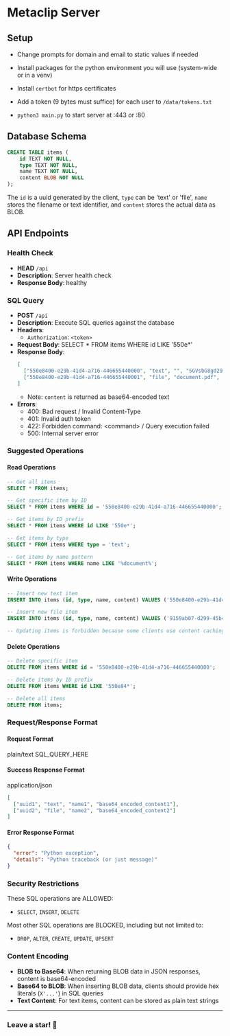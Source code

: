 # Metaclip Server

## Setup
- Change prompts for domain and email to static values if needed

- Install packages for the python environment you will use (system-wide or in a venv)
  
- Install `certbot` for https certificates

- Add a token (9 bytes must suffice) for each user to `/data/tokens.txt`

- `python3 main.py` to start server at :443 or :80



## Database Schema
```sql
CREATE TABLE items (
    id TEXT NOT NULL,
    type TEXT NOT NULL,
    name TEXT NOT NULL,
    content BLOB NOT NULL
);
```

The `id` is a uuid generated by the client, `type` can be 'text' or 'file', `name` stores the filename or text identifier, and `content` stores the actual data as BLOB.



## API Endpoints

### Health Check
- **HEAD** `/api`
- **Description**: Server health check
- **Response Body**: healthy


### SQL Query
- **POST** `/api`
- **Description**: Execute SQL queries against the database
- **Headers**:
  - `Authorization`: `<token>`
- **Request Body**: SELECT * FROM items WHERE id LIKE '550e*'
- **Response Body**: 
  ```json
  [
    ["550e8400-e29b-41d4-a716-446655440000", "text", "", "SGVsbG8gd29ybGQ="],
    ["550e8400-e29b-41d4-a716-446655440001", "file", "document.pdf", "JVBERi0xLjQK..."]
  ]
  ```
  - Note: `content` is returned as base64-encoded text
- **Errors**:
  - 400: Bad request / Invalid Content-Type
  - 401: Invalid auth token
  - 422: Forbidden command: \<command> / Query execution failed
  - 500: Internal server error

### Suggested Operations

#### Read Operations
```sql
-- Get all items
SELECT * FROM items;

-- Get specific item by ID
SELECT * FROM items WHERE id = '550e8400-e29b-41d4-a716-446655440000';

-- Get items by ID prefix
SELECT * FROM items WHERE id LIKE '550e*';

-- Get items by type
SELECT * FROM items WHERE type = 'text';

-- Get items by name pattern
SELECT * FROM items WHERE name LIKE '%document%';
```

#### Write Operations
```sql
-- Insert new text item
INSERT INTO items (id, type, name, content) VALUES ('550e8400-e29b-41d4-a716-446655440000', 'text', 'hello', X'48656c6c6f20776f726c64');

-- Insert new file item
INSERT INTO items (id, type, name, content) VALUES ('9159ab07-d299-45b4-2ac6-2a681b256880', 'file', 'document.pdf', X'255044462d312e340a...');

-- Updating items is forbidden because some clients use content caching
```

#### Delete Operations
```sql
-- Delete specific item
DELETE FROM items WHERE id = '550e8400-e29b-41d4-a716-446655440000';

-- Delete items by ID prefix
DELETE FROM items WHERE id LIKE '550e84*';

-- Delete all items
DELETE FROM items;
```

### Request/Response Format

#### Request Format
plain/text
SQL_QUERY_HERE

#### Success Response Format
application/json
```json
[
  ["uuid1", "text", "name1", "base64_encoded_content1"],
  ["uuid2", "file", "name2", "base64_encoded_content2"]
]
```

#### Error Response Format
```json
{
  "error": "Python exception",
  "details": "Python traceback (or just message)"
}
```

### Security Restrictions

These SQL operations are ALLOWED:
- `SELECT`, `INSERT`, `DELETE`

Most other SQL operations are BLOCKED, including but not limited to:
- `DROP`, `ALTER`, `CREATE`, `UPDATE`, `UPSERT`

### Content Encoding

- **BLOB to Base64**: When returning BLOB data in JSON responses, content is base64-encoded
- **Base64 to BLOB**: When inserting BLOB data, clients should provide hex literals (`X'...'`) in SQL queries
- **Text Content**: For text items, content can be stored as plain text strings

---
### Leave a star! 🩵

